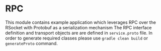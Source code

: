 # RPC

This module contains example application which leverages RPC over the RSocket with Protobuf as a serialization mechanism
The RPC interface definition and transport objects are are defined in `service.proto` file. 
In order to generate required classes please use `gradle clean build` or `generateProto` command.


